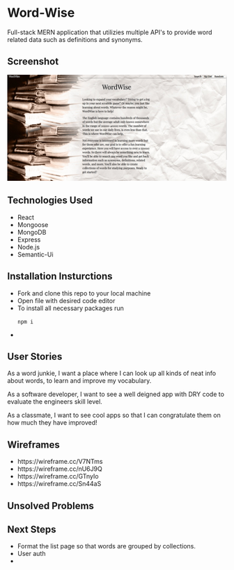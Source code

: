 # Word-Wise
Full-stack MERN application that utilizies multiple API's to provide word related data such as definitions and synonyms.

## Screenshot

<img src='frontend/src/assets/app-screenshot.png'>

## Technologies Used
<ul>
<li>React</li>
<li>Mongoose</li>
<li>MongoDB</li>
<li>Express</li>
<li>Node.js</li>
<li>Semantic-Ui</li>
</ul>

## Installation Insturctions
<ul>
<li>Fork and clone this repo to your local machine</li>
<li>Open file with desired code editor</li>
<li>To install all necessary packages run</li>

```
npm i
``` 

<li></li>
</ul>

## User Stories

As a word junkie, I want a place where I can look up all kinds of neat info about words, to learn and improve my vocabulary.

As a software developer, I want to see a well deigned app with DRY code to evaluate the engineers skill level.

As a classmate, I want to see cool apps so that I can congratulate them on how much they have improved!

## Wireframes

<ul>
<li>https://wireframe.cc/V7NTms</li>
<li>https://wireframe.cc/nU6J9Q</li>
<li>https://wireframe.cc/GTnyIo</li>
<li>https://wireframe.cc/Sn44aS</li>
</ul>

## Unsolved Problems


## Next Steps
<ul>
<li>Format the list page so that words are grouped by collections.</li>
<li>User auth</li>
<li></li>
</ul>
